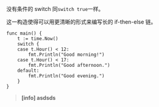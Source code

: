 没有条件的 switch 同`switch true`一样。

这一构造使得可以用更清晰的形式来编写长的 if-then-else 链。

```
func main() {
    t := time.Now()
    switch {
    case t.Hour() < 12:
        fmt.Println("Good morning!")
    case t.Hour() < 17:
        fmt.Println("Good afternoon.")
    default:
        fmt.Println("Good evening.")
    }
}
```

> **\[info\] asdsds**



